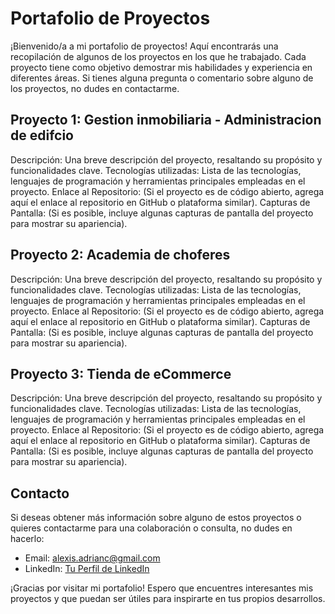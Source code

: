 # Portafolio de Proyectos
¡Bienvenido/a a mi portafolio de proyectos! Aquí encontrarás una recopilación de algunos de los proyectos en los que he trabajado. Cada proyecto tiene como objetivo demostrar mis habilidades y experiencia en diferentes áreas. Si tienes alguna pregunta o comentario sobre alguno de los proyectos, no dudes en contactarme.

## **Proyecto 1: Gestion inmobiliaria - Administracion de edifcio**
Descripción: Una breve descripción del proyecto, resaltando su propósito y funcionalidades clave.
Tecnologías utilizadas: Lista de las tecnologías, lenguajes de programación y herramientas principales empleadas en el proyecto.
Enlace al Repositorio: (Si el proyecto es de código abierto, agrega aquí el enlace al repositorio en GitHub o plataforma similar).
Capturas de Pantalla: (Si es posible, incluye algunas capturas de pantalla del proyecto para mostrar su apariencia).

## **Proyecto 2: Academia de choferes**
Descripción: Una breve descripción del proyecto, resaltando su propósito y funcionalidades clave.
Tecnologías utilizadas: Lista de las tecnologías, lenguajes de programación y herramientas principales empleadas en el proyecto.
Enlace al Repositorio: (Si el proyecto es de código abierto, agrega aquí el enlace al repositorio en GitHub o plataforma similar).
Capturas de Pantalla: (Si es posible, incluye algunas capturas de pantalla del proyecto para mostrar su apariencia).

## **Proyecto 3: Tienda de eCommerce**
Descripción: Una breve descripción del proyecto, resaltando su propósito y funcionalidades clave.
Tecnologías utilizadas: Lista de las tecnologías, lenguajes de programación y herramientas principales empleadas en el proyecto.
Enlace al Repositorio: (Si el proyecto es de código abierto, agrega aquí el enlace al repositorio en GitHub o plataforma similar).
Capturas de Pantalla: (Si es posible, incluye algunas capturas de pantalla del proyecto para mostrar su apariencia).

## Contacto
Si deseas obtener más información sobre alguno de estos proyectos o quieres contactarme para una colaboración o consulta, no dudes en hacerlo:

- Email: alexis.adrianc@gmail.com
- LinkedIn: [Tu Perfil de LinkedIn](https://www.linkedin.com/in/alexis-adrian-cabrera-pereira/)

¡Gracias por visitar mi portafolio! Espero que encuentres interesantes mis proyectos y que puedan ser útiles para inspirarte en tus propios desarrollos.
